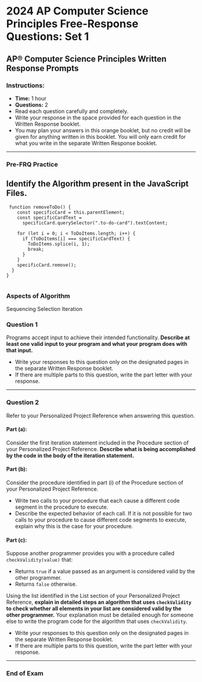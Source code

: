 # 2024 AP Computer Science Principles Free-Response Questions: Set 1

## AP® Computer Science Principles Written Response Prompts

### Instructions:
- **Time:** 1 hour
- **Questions:** 2
- Read each question carefully and completely.
- Write your response in the space provided for each question in the Written Response booklet.
- You may plan your answers in this orange booklet, but no credit will be given for anything written in this booklet. You will only earn credit for what you write in the separate Written Response booklet.

---
### Pre-FRQ Practice

## Identify the Algorithm present in the JavaScript Files. 
``` JavaScrpt
 function removeToDo() {
    const specificCard = this.parentElement;
    const specificCardText =
      specificCard.querySelector(".to-do-card").textContent;

    for (let i = 0; i < ToDoItems.length; i++) {
      if (ToDoItems[i] === specificCardText) {
        ToDoItems.splice(i, 1);
        break;
      }
    }
    specificCard.remove();
  }
}


```

### Aspects of Algorithm
Sequencing
Selection 
Iteration



### Question 1
Programs accept input to achieve their intended functionality. **Describe at least one valid input to your program and what your program does with that input.**

- Write your responses to this question only on the designated pages in the separate Written Response booklet.
- If there are multiple parts to this question, write the part letter with your response.

---

### Question 2
Refer to your Personalized Project Reference when answering this question.

#### Part (a):
Consider the first iteration statement included in the Procedure section of your Personalized Project Reference. **Describe what is being accomplished by the code in the body of the iteration statement.**

#### Part (b):
Consider the procedure identified in part (i) of the Procedure section of your Personalized Project Reference.
- Write two calls to your procedure that each cause a different code segment in the procedure to execute.
- Describe the expected behavior of each call. If it is not possible for two calls to your procedure to cause different code segments to execute, explain why this is the case for your procedure.

#### Part (c):
Suppose another programmer provides you with a procedure called `checkValidity(value)` that:
- Returns `true` if a value passed as an argument is considered valid by the other programmer.
- Returns `false` otherwise.

Using the list identified in the List section of your Personalized Project Reference, **explain in detailed steps an algorithm that uses `checkValidity` to check whether all elements in your list are considered valid by the other programmer.** Your explanation must be detailed enough for someone else to write the program code for the algorithm that uses `checkValidity`.

- Write your responses to this question only on the designated pages in the separate Written Response booklet.
- If there are multiple parts to this question, write the part letter with your response.

---

### End of Exam

